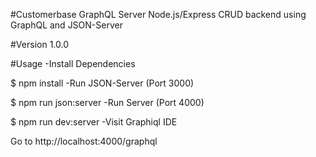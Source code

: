 #Customerbase GraphQL Server
Node.js/Express CRUD backend using GraphQL and JSON-Server

#Version
1.0.0

#Usage
-Install Dependencies

\$ npm install
-Run JSON-Server (Port 3000)

\$ npm run json:server
-Run Server (Port 4000)

\$ npm run dev:server
-Visit Graphiql IDE

Go to http://localhost:4000/graphql
